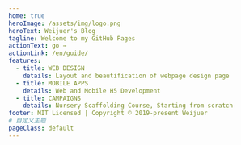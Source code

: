 ```yaml
---
home: true
heroImage: /assets/img/logo.png
heroText: Weijuer's Blog
tagline: Welcome to my GitHub Pages
actionText: go →
actionLink: /en/guide/
features:
  - title: WEB DESIGN
    details: Layout and beautification of webpage design page
  - title: MOBILE APPS
    details: Web and Mobile H5 Development
  - title: CAMPAIGNS
    details: Nursery Scaffolding Course, Starting from scratch
footer: MIT Licensed | Copyright © 2019-present Weijuer
# 自定义主题
pageClass: default
---
```

